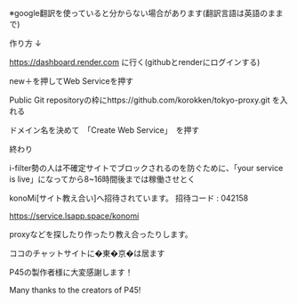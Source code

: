 ※google翻訳を使っていると分からない場合があります(翻訳言語は英語のままで)




作り方 ↓





https://dashboard.render.com
に行く(githubとrenderにログインする)






new＋を押してWeb Serviceを押す






Public Git repositoryの枠にhttps://github.com/korokken/tokyo-proxy.git
を入れる






ドメイン名を決めて　「Create Web Service」　を押す






終わり



i-filter勢の人は不確定サイトでブロックされるのを防ぐために、「your service is live」になってから8~16時間後までは稼働させとく






konoMi[サイト教え合い]へ招待されています。
招待コード : 042158


https://service.lsapp.space/konomi





proxyなどを探したり作ったり教え合ったりします。




ココのチャットサイトに�東�京�は居ます






P45の製作者様に大変感謝します！

Many thanks to the creators of P45!


